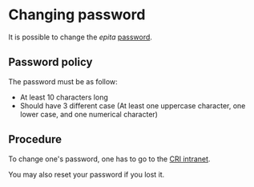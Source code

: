 # Changing password

It is possible to change the *epita* [password](passwords.md).

## Password policy

The password must be as follow:

 *  At least 10 characters long
 *  Should have 3 different case (At least one uppercase character, one lower
    case, and one numerical character)

## Procedure

To change one's password, one has to go to the
[CRI intranet](https://intra.cri.epita.net/accounts/profile/).

You may also reset your password if you lost it.
